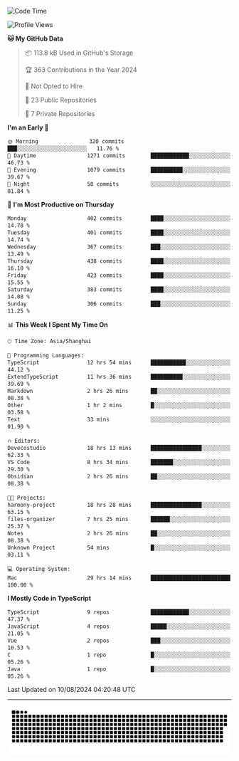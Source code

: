 <!--
<picture>
  <source
    srcset="https://github-readme-stats.vercel.app/api?username=kevinxft&show_icons=true&theme=dark"
    media="(prefers-color-scheme: dark)"
  />
  <source
    srcset="https://github-readme-stats.vercel.app/api?username=kevinxft&show_icons=true"
    media="(prefers-color-scheme: light), (prefers-color-scheme: no-preference)"
  />
  <img src="https://github-readme-stats.vercel.app/api?username=kevinxft&show_icons=true" />
</picture>
-->

<!--START_SECTION:waka-->
![Code Time](http://img.shields.io/badge/Code%20Time-2%2C444%20hrs%2022%20mins-blue)

![Profile Views](http://img.shields.io/badge/Profile%20Views-34-blue)

**🐱 My GitHub Data** 

> 📦 113.8 kB Used in GitHub's Storage 
 > 
> 🏆 363 Contributions in the Year 2024
 > 
> 🚫 Not Opted to Hire
 > 
> 📜 23 Public Repositories 
 > 
> 🔑 7 Private Repositories 
 > 
**I'm an Early 🐤** 

```text
🌞 Morning                320 commits         ███░░░░░░░░░░░░░░░░░░░░░░   11.76 % 
🌆 Daytime                1271 commits        ████████████░░░░░░░░░░░░░   46.73 % 
🌃 Evening                1079 commits        ██████████░░░░░░░░░░░░░░░   39.67 % 
🌙 Night                  50 commits          ░░░░░░░░░░░░░░░░░░░░░░░░░   01.84 % 
```
📅 **I'm Most Productive on Thursday** 

```text
Monday                   402 commits         ████░░░░░░░░░░░░░░░░░░░░░   14.78 % 
Tuesday                  401 commits         ████░░░░░░░░░░░░░░░░░░░░░   14.74 % 
Wednesday                367 commits         ███░░░░░░░░░░░░░░░░░░░░░░   13.49 % 
Thursday                 438 commits         ████░░░░░░░░░░░░░░░░░░░░░   16.10 % 
Friday                   423 commits         ████░░░░░░░░░░░░░░░░░░░░░   15.55 % 
Saturday                 383 commits         ████░░░░░░░░░░░░░░░░░░░░░   14.08 % 
Sunday                   306 commits         ███░░░░░░░░░░░░░░░░░░░░░░   11.25 % 
```


📊 **This Week I Spent My Time On** 

```text
🕑︎ Time Zone: Asia/Shanghai

💬 Programming Languages: 
TypeScript               12 hrs 54 mins      ███████████░░░░░░░░░░░░░░   44.12 % 
ExtendTypeScript         11 hrs 36 mins      ██████████░░░░░░░░░░░░░░░   39.69 % 
Markdown                 2 hrs 26 mins       ██░░░░░░░░░░░░░░░░░░░░░░░   08.38 % 
Other                    1 hr 2 mins         █░░░░░░░░░░░░░░░░░░░░░░░░   03.58 % 
Text                     33 mins             ░░░░░░░░░░░░░░░░░░░░░░░░░   01.90 % 

🔥 Editors: 
Devecostudio             18 hrs 13 mins      ████████████████░░░░░░░░░   62.33 % 
VS Code                  8 hrs 34 mins       ███████░░░░░░░░░░░░░░░░░░   29.30 % 
Obsidian                 2 hrs 26 mins       ██░░░░░░░░░░░░░░░░░░░░░░░   08.38 % 

🐱‍💻 Projects: 
harmony-project          18 hrs 28 mins      ████████████████░░░░░░░░░   63.15 % 
files-organizer          7 hrs 25 mins       ██████░░░░░░░░░░░░░░░░░░░   25.37 % 
Notes                    2 hrs 26 mins       ██░░░░░░░░░░░░░░░░░░░░░░░   08.38 % 
Unknown Project          54 mins             █░░░░░░░░░░░░░░░░░░░░░░░░   03.11 % 

💻 Operating System: 
Mac                      29 hrs 14 mins      █████████████████████████   100.00 % 
```

**I Mostly Code in TypeScript** 

```text
TypeScript               9 repos             ████████████░░░░░░░░░░░░░   47.37 % 
JavaScript               4 repos             █████░░░░░░░░░░░░░░░░░░░░   21.05 % 
Vue                      2 repos             ███░░░░░░░░░░░░░░░░░░░░░░   10.53 % 
C                        1 repo              █░░░░░░░░░░░░░░░░░░░░░░░░   05.26 % 
Java                     1 repo              █░░░░░░░░░░░░░░░░░░░░░░░░   05.26 % 
```




 Last Updated on 10/08/2024 04:20:48 UTC
<!--END_SECTION:waka-->

---

<picture>
  <source media="(prefers-color-scheme: dark)" srcset="https://raw.githubusercontent.com/kevinxft/kevinxft/output/github-contribution-grid-snake-dark.svg">
  <source media="(prefers-color-scheme: light)" srcset="https://raw.githubusercontent.com/kevinxft/kevinxft/output/github-contribution-grid-snake.svg">
  <img alt="github contribution grid snake animation" src="https://raw.githubusercontent.com/kevinxft/kevinxft/output/github-contribution-grid-snake.svg">
</picture>